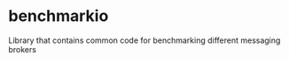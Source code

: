 benchmarkio
===========

Library that contains common code for benchmarking different messaging brokers

